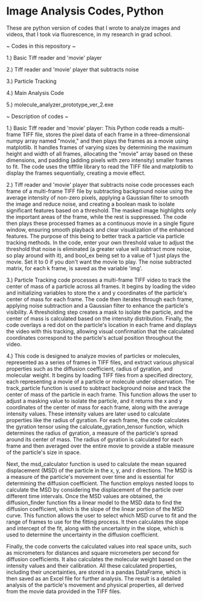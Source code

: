 # Image Analysis Codes, Python
 These are python version of codes that I wrote to analyze images and videos, that I took via fluorescence, in my research in grad school.



 ~ Codes in this repository ~

 1.) Basic Tiff reader and 'movie' player
 
 2.) Tiff reader and 'movie' player that subtracts noise
 
 3.) Particle Tracking 

 4.) Main Analysis Code


 5.) molecule_analyzer_prototype_ver_2.exe





 ~ Description of codes ~

 1.) Basic Tiff reader and 'movie' player: This Python code reads a multi-frame TIFF file, stores the pixel data of each frame in a three-dimensional numpy array named "movie," and then plays the frames as a movie using matplotlib. It handles frames of varying sizes by determining the maximum height and width of all frames, allocating the "movie" array based on these dimensions, and padding (adding pixels with zero intensity) smaller frames to fit. The code uses the tifffile library to read the TIFF file and matplotlib to display the frames sequentially, creating a movie effect.

 2.) Tiff reader and 'movie' player that subtracts noise code processes each frame of a multi-frame TIFF file by subtracting background noise using the average intensity of non-zero pixels, applying a Gaussian filter to smooth the image and reduce noise, and creating a boolean mask to isolate significant features based on a threshold. The masked image highlights only the important areas of the frame, while the rest is suppressed. The code then plays these processed frames as a continuous movie in a single figure window, ensuring smooth playback and clear visualization of the enhanced features. The purpose of this being to better track a particle via particle tracking methods. In the code, enter your own threshold value to adjust the threshold that noise is eliminated (a greater value will subtract more noise, so play around with it), and bool_ex being set to a value of 1 just plays the movie. Set it to 0 if you don't want the movie to play. The noise subtracted matrix, for each k frame, is saved as the variable 'img'.

 3.) Particle Tracking code processes a multi-frame TIFF video to track the center of mass of a particle across all frames. It begins by loading the video and initializing variables to store the x and y coordinates of the particle's center of mass for each frame. The code then iterates through each frame, applying noise subtraction and a Gaussian filter to enhance the particle's visibility. A thresholding step creates a mask to isolate the particle, and the center of mass is calculated based on the intensity distribution. Finally, the code overlays a red dot on the particle's location in each frame and displays the video with this tracking, allowing visual confirmation that the calculated coordinates correspond to the particle's actual position throughout the video.



4.) This code is designed to analyze movies of particles or molecules, represented as a series of frames in TIFF files, and extract various physical properties such as the diffusion coefficient, radius of gyration, and molecular weight. It begins by loading TIFF files from a specified directory, each representing a movie of a particle or molecule under observation. The track_particle function is used to subtract background noise and track the center of mass of the particle in each frame. This function allows the user to adjust a masking value to isolate the particle, and it returns the x and y coordinates of the center of mass for each frame, along with the average intensity values. These intensity values are later used to calculate properties like the radius of gyration. For each frame, the code calculates the gyration tensor using the calculate_gyration_tensor function, which determines the radius of gyration, a measure of the particle's spread around its center of mass. The radius of gyration is calculated for each frame and then averaged over the entire movie to provide a stable measure of the particle's size in space.

Next, the msd_calculator function is used to calculate the mean squared displacement (MSD) of the particle in the x, y, and r directions. The MSD is a measure of the particle's movement over time and is essential for determining the diffusion coefficient. The function employs nested loops to calculate the MSD by considering the displacement of the particle over different time intervals. Once the MSD values are obtained, the diffusion_finder function fits a linear model to the MSD data to find the diffusion coefficient, which is the slope of the linear portion of the MSD curve. This function allows the user to select which MSD curve to fit and the range of frames to use for the fitting process. It then calculates the slope and intercept of the fit, along with the uncertainty in the slope, which is used to determine the uncertainty in the diffusion coefficient.

Finally, the code converts the calculated values into real space units, such as micrometers for distances and square micrometers per second for diffusion coefficients. It also calculates the molecular weight based on the intensity values and their calibration. All these calculated properties, including their uncertainties, are stored in a pandas DataFrame, which is then saved as an Excel file for further analysis. The result is a detailed analysis of the particle's movement and physical properties, all derived from the movie data provided in the TIFF files.
